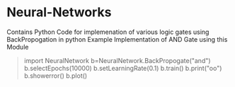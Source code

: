 # Neural-Networks
Contains Python Code for implemenation of various logic gates using BackPropogation in python
Example Implementation of AND Gate using this Module

>import NeuralNetwork
>b=NeuralNetwork.BackPropogate("and")
>b.selectEpochs(10000)
>b.setLearningRate(0.1)
>b.train()
>b.print("oo")
>b.showerror()
>b.plot()
